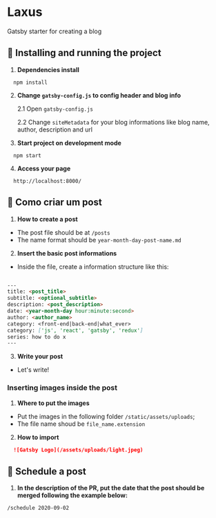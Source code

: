 # Laxus

Gatsby starter for creating a blog

## 🚀 Installing and running the project

1.  **Dependencies install**

```shell
  npm install
```

2.  **Change `gatsby-config.js` to config header and blog info**

    2.1  Open `gatsby-config.js`

    2.2  Change `siteMetadata` for your blog informations like blog name, author, description and url

3.  **Start project on development mode**

```shell
  npm start
```

4.  **Access your page**

```
  http://localhost:8000/
```

## 📝 Como criar um post

1.  **How to create a post**

- The post file should be at `/posts`
- The name format should be `year-month-day-post-name.md`

2.  **Insert the basic post informations**

- Inside the file, create a information structure like this:

```markdown

---
title: <post_title>
subtitle: <optional_subtitle>
description: <post_description>
date: <year-month-day hour:minute:second>
author: <author_name>
category: <front-end|back-end|what_ever>
category: ['js', 'react', 'gatsby', 'redux']
series: how to do x
---
```

3.  **Write your post**

- Let's write!

### Inserting images inside the post

1.  **Where to put the images**

- Put the images in the following folder  `/static/assets/uploads`;
- The file name shoud be `file_name.extension`

2.  **How to import**

```markdown
  ![Gatsby Logo](/assets/uploads/light.jpeg)
```

## 📝 Schedule a post

1.  **In the description of the PR, put the date that the post should be merged following the example below:**

```
/schedule 2020-09-02
```
